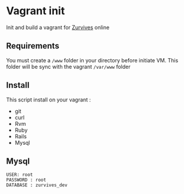 # Vagrant init

Init and build a vagrant for [Zurvives](https://github.com/Thomas-Maurer/Zurvives) online

## Requirements

You must create a `/www` folder in your directory before initiate VM. This folder will be sync with the vagrant `/var/www` folder 

## Install

This script install on your vagrant :

* git
* curl
* Rvm
* Ruby
* Rails
* Mysql

## Mysql

    USER: root
    PASSWORD : root
    DATABASE : zurvives_dev
